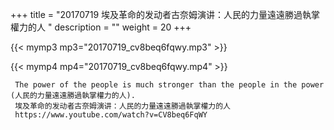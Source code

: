 +++
title = "20170719  埃及革命的发动者古奈姆演讲：人民的力量遠遠勝過執掌權力的人 "
description = ""
weight = 20
+++

{{< mymp3 mp3="20170719_cv8beq6fqwy.mp3" >}}

{{< mymp4 mp4="20170719_cv8beq6fqwy.mp4" >}}

     The power of the people is much stronger than the people in the power (人民的力量遠遠勝過執掌權力的人). 
     埃及革命的发动者古奈姆演讲：人民的力量遠遠勝過執掌權力的人 
     https://www.youtube.com/watch?v=CV8beq6FqWY 
